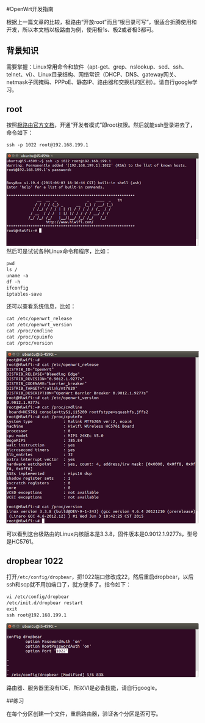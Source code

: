 #OpenWrt开发指南

根据上一篇文章的比较，极路由“开放root”而且“根目录可写”，很适合折腾使用和开发，所以本文档以极路由为例，使用极1s、极2或者极3都可。

## 背景知识

需要掌握：Linux常用命令和软件（apt-get、grep、nslookup、sed、ssh、telnet、vi）、Linux目录结构、网络常识（DHCP、DNS、gateway网关、netmask子网掩码、PPPoE、静态IP、路由器和交换机的区别）。请自行google学习。

## root

按照[极路由官方文档](http://bbs.hiwifi.com/thread-74899-1-1.html)，开通“开发者模式”即root权限。然后就能ssh登录进去了，命令如下：

```
ssh -p 1022 root@192.168.199.1
```

![gee root hiwifi ssh](gee-root-hiwifi-ssh.png)
然后可是试试各种Linux命令和程序，比如：

```
pwd
ls /
uname -a
df -h
ifconfig
iptables-save
```

还可以查看系统信息，比如：

```
cat /etc/openwrt_release
cat /etc/openwrt_version
cat /proc/cmdline
cat /proc/cpuinfo
cat /proc/version
```

![cat openwrt release](cat-openwrt-release.png)

可以看到这台极路由的Linux内核版本是3.3.8，固件版本是0.9012.1.9277s，型号是HC5761。

## dropbear 1022

打开`/etc/config/dropbear`，把1022端口修改成22，然后重启dropbear，以后ssh和scp就不用加端口了，就方便多了。指令如下：

```
vi /etc/config/dropbear
/etc/init.d/dropbear restart
exit
ssh root@192.168.199.1
```

![vi dropbear 1022](vi-dropbear-1022.png)

路由器、服务器里没有IDE，所以VI是必备技能，请自行google。

##练习

在每个分区创建一个文件，重启路由器，验证各个分区是否可写。
